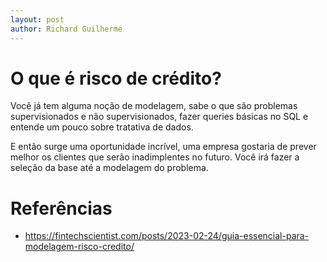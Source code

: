 ```yaml
---
layout: post
author: Richard Guilherme
---
```


# O que é risco de crédito?


Você já tem alguma noção de modelagem, sabe o que são problemas supervisionados e não supervisionados, fazer queries básicas no SQL e entende um pouco sobre tratativa de dados. 

E então surge uma oportunidade incrível, uma empresa gostaria de prever melhor os clientes que serão inadimplentes no futuro. Você irá fazer a seleção da base até a modelagem do problema.






# Referências

- https://fintechscientist.com/posts/2023-02-24/guia-essencial-para-modelagem-risco-credito/